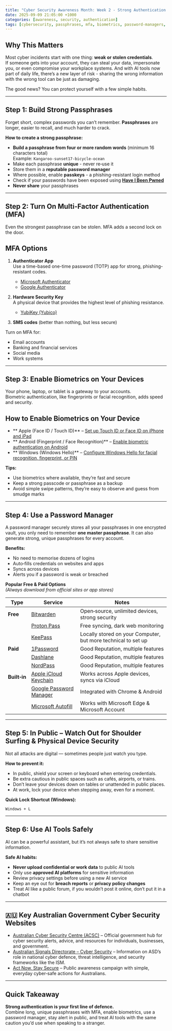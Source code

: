 ```yaml
---
title: "Cyber Security Awareness Month: Week 2 - Strong Authentication & Safe AI Use"
date: 2025-09-09 21:05:00 +1000
categories: [awareness, security, authentication]
tags: [cybersecurity, passphrases, mfa, biometrics, password-managers, ai-safety, awareness-month]
---
```



## Why This Matters
Most cyber incidents start with one thing: **weak or stolen credentials**.  
If someone gets into your account, they can steal your data, impersonate you, or even compromise your workplace systems. And with AI tools now part of daily life, there’s a new layer of risk - sharing the wrong information with the wrong tool can be just as damaging.

The good news? You can protect yourself with a few simple habits.

---

## Step 1: Build Strong Passphrases
Forget short, complex passwords you can’t remember. **Passphrases** are longer, easier to recall, and much harder to crack.

**How to create a strong passphrase:**
- **Build a passphrase from four or more random words** (minimum 16 characters total)  
  Example: `Kangaroo-sunset17-bicycle-ocean`
- Make each passphrase **unique** - never re‑use it
- Store them in a **reputable password manager**
- Where possible, enable **passkeys** - a phishing-resistant login method
- Check if your passwords have been exposed using **[Have I Been Pwned](https://haveibeenpwned.com/)**
- **Never share** your passphrases

---

## Step 2: Turn On Multi‑Factor Authentication (MFA)
Even the strongest passphrase can be stolen. MFA adds a second lock on the door.

## MFA Options

1. **Authenticator App**  
   Use a time-based one-time password (TOTP) app for strong, phishing-resistant codes.  
   - [Microsoft Authenticator](https://www.microsoft.com/security/mobile-authenticator-app)  
   - [Google Authenticator](https://support.google.com/accounts/answer/1066447)  

2. **Hardware Security Key**  
   A physical device that provides the highest level of phishing resistance.  
   - [YubiKey (Yubico)](https://www.yubico.com/) 
3. **SMS codes** (better than nothing, but less secure)

Turn on MFA for:
- Email accounts
- Banking and financial services
- Social media
- Work systems

---

## Step 3: Enable Biometrics on Your Devices
Your phone, laptop, or tablet is a gateway to your accounts.  
Biometric authentication, like fingerprints or facial recognition, adds speed and security.

## How to Enable Biometrics on Your Device

- ** Apple (Face ID / Touch ID)** – [Set up Touch ID or Face ID on iPhone and iPad](https://support.apple.com/guide/iphone/set-up-touch-id-iph672384a0b/ios)  
- ** Android (Fingerprint / Face Recognition)** – [Enable biometric authentication on Android](https://support.google.com/android/thread/130278667/how-can-i-enable-fingerprint-function?hl=en)  
- ** Windows (Windows Hello)** – [Configure Windows Hello for facial recognition, fingerprint, or PIN](https://support.microsoft.com/en-us/windows/configure-windows-hello-dae28983-8242-bb2a-d3d1-87c9d265a5f0)  


**Tips:**
- Use biometrics where available, they’re fast and secure
- Keep a strong passcode or passphrase as a backup
- Avoid simple swipe patterns, they’re easy to observe and guess from smudge marks

---

## Step 4: Use a Password Manager
A password manager securely stores all your passphrases in one encrypted vault, you only need to remember **one master passphrase**. It can also generate strong, unique passphrases for every account.

**Benefits:**
- No need to memorise dozens of logins
- Auto‑fills credentials on websites and apps
- Syncs across devices
- Alerts you if a password is weak or breached

**Popular Free & Paid Options**  
*(Always download from official sites or app stores)*

| Type | Service | Notes |
|------|---------|-------|
| **Free** | [Bitwarden](https://bitwarden.com/) | Open‑source, unlimited devices, strong security |
|  | [Proton Pass](https://proton.me/pass) | Free syncing, dark web monitoring |
|  | [KeePass](https://keepass.info/) | Locally stored on your Computer, but more technical to set up |
| **Paid** | [1Password](https://1password.com/) | Good Reputation, multiple features |
|  | [Dashlane](https://www.dashlane.com/) | Good Reputation, multiple features |
|  | [NordPass](https://nordpass.com/) | Good Reputation, multiple features |
| **Built‑in** | [Apple iCloud Keychain](https://support.apple.com/en-us/109016) | Works across Apple devices, syncs via iCloud |
|  | [Google Password Manager](https://passwords.google.com/) | Integrated with Chrome & Android |
|  | [Microsoft Autofill](https://www.microsoft.com/en-us/edge/features/autofill) | Works with Microsoft Edge & Microsoft Account |

---

## Step 5: In Public – Watch Out for Shoulder Surfing & Physical Device Security

Not all attacks are digital — sometimes people just watch you type.

**How to prevent it:**
- In public, shield your screen or keyboard when entering credentials.  
- Be extra cautious in public spaces such as cafés, airports, or trains.  
- Don’t leave your devices down on tables or unattended in public places.  
- At work, lock your device when stepping away, even for a moment.  

**Quick Lock Shortcut (Windows):**
```plaintext
Windows + L
```
---

## Step 6: Use AI Tools Safely
AI can be a powerful assistant, but it’s not always safe to share sensitive information.

**Safe AI habits:**
- **Never upload confidential or work data** to public AI tools
- Only use **approved AI platforms** for sensitive information
- Review privacy settings before using a new AI service
- Keep an eye out for **breach reports** or **privacy policy changes**
- Treat AI like a public forum, if you wouldn’t post it online, don’t put it in a chatbot

---

## 🇦🇺 Key Australian Government Cyber Security Websites

- [Australian Cyber Security Centre (ACSC)](https://www.cyber.gov.au) – Official government hub for cyber security alerts, advice, and resources for individuals, businesses, and government.  
- [Australian Signals Directorate – Cyber Security](https://www.asd.gov.au/about/what-we-do/cyber-security) – Information on ASD’s role in national cyber defence, threat intelligence, and security frameworks like the ISM.  
- [Act Now, Stay Secure](https://www.actnowstaysecure.gov.au) – Public awareness campaign with simple, everyday cyber‑safe actions for Australians.  

---

## Quick Takeaway
**Strong authentication is your first line of defence.**  
Combine long, unique passphrases with MFA, enable biometrics, use a password manager, stay alert in public, and treat AI tools with the same caution you’d use when speaking to a stranger.

